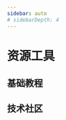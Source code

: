 ```yaml
---
sidebar: auto
# sidebarDepth: 4
---
```


#  资源工具

## 基础教程
<ResourceItem title="基础教程">
</ResourceItem>



## 技术社区
<ResourceItem title="技术社区">
</ResourceItem>
